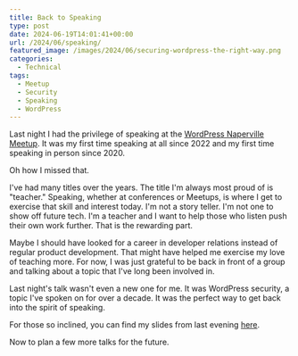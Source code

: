 ```yaml
---
title: Back to Speaking
type: post
date: 2024-06-19T14:01:41+00:00
url: /2024/06/speaking/
featured_image: /images/2024/06/securing-wordpress-the-right-way.png
categories:
  - Technical
tags:
  - Meetup
  - Security
  - Speaking
  - WordPress
---
```


Last night I had the privilege of speaking at the [WordPress Naperville Meetup][1]. It was my first time speaking at all since 2022 and my first time speaking in person since 2020.

Oh how I missed that.

I've had many titles over the years. The title I'm always most proud of is "teacher." Speaking, whether at conferences or Meetups, is where I get to exercise that skill and interest today. I'm not a story teller. I'm not one to show off future tech. I'm a teacher and I want to help those who listen push their own work further. That is the rewarding part.

Maybe I should have looked for a career in developer relations instead of regular product development. That might have helped me exercise my love of teaching more. For now, I was just grateful to be back in front of a group and talking about a topic that I've long been involved in.

Last night's talk wasn't even a new one for me. It was WordPress security, a topic I've spoken on for over a decade. It was the perfect way to get back into the spirit of speaking.

For those so inclined, you can find my slides from last evening [here][2].

Now to plan a few more talks for the future.

 [1]: https://www.meetup.com/wordpress-naperville/
 [2]: https://slides.chriswiegman.com/wpn0624/#0